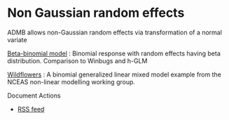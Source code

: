 #  Non Gaussian random effects

ADMB allows non-Gaussian random effects via transformation of a normal variate

[Beta-binomial model][1]
:  Binomial response with random effects having beta distribution. Comparison to Winbugs and h-GLM

[Wildflowers][2]
:  A binomial generalized linear mixed model example from the NCEAS non-linear modelling working group.

Document Actions

* [RSS feed][3]

[1]: ./beta-binomial-model.html
[2]: ./wildflowers.html
[3]: ./RSS ""
